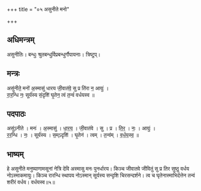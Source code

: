 +++
title = "०५ असुनीते मनो"

+++
## अधिमन्त्रम्
असुनीतिः। बन्धुः श्रुतबन्धुर्विप्रबन्धुर्गौपायनाः। त्रिष्टुप्।

## मन्त्रः
असु॑नीते॒ मनो॑ अ॒स्मासु॑ धारय जी॒वात॑वे॒ सु प्र ति॑रा न॒ आयुः॑ ।  
रा॒र॒न्धि नः॒ सूर्य॑स्य सं॒दृशि॑ घृ॒तेन॒ त्वं त॒न्वं॑ वर्धयस्व ॥

## पदपाठः
असु॑ऽनीते । मनः॑ । अ॒स्मासु॑ । धा॒र॒य॒ । जी॒वात॑वे । सु । प्र । ति॒र॒ । नः॒ । आयुः॑ ।  
र॒र॒न्धि । नः॒ । सूर्य॑स्य । स॒म्ऽदृशि॑ । घृ॒तेन॑ । त्वम् । त॒न्व॑म् । व॒र्ध॒य॒स्व॒ ॥

## भाष्यम्
हे असुनीते मनुष्याणामसूनां नेत्रि देवि अस्मासु मनः पुनर्धारय। किञ्च जीवातवे जीवितुं सु प्र तिर सुष्ठु वर्धय नोऽस्माकमायुः। किञ्च रारन्धि स्थापय नोऽस्मान् सूर्यस्य सन्दृशि चिरसन्दर्शने। त्व च घृतेनास्माभिर्दत्तेन तन्वं शरीरं वर्धय। वर्धयस्व॥५॥